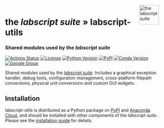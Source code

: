 <img src="https://raw.githubusercontent.com/labscript-suite/labscript-suite/master/art/labscript_32nx32n.svg" height="64" alt="the labscript suite" align="right">

# the _labscript suite_ » labscript-utils

### Shared modules used by the _labscript suite_

[![Actions Status](https://github.com/labscript-suite/labscript-utils/workflows/Build%20and%20Release/badge.svg)](https://github.com/labscript-suite/labscript-utils/actions)
[![License](https://img.shields.io/pypi/l/labscript-utils.svg)](https://github.com/labscript-suite/labscript-utils/raw/master/LICENSE.txt)
[![Python Version](https://img.shields.io/pypi/pyversions/labscript-utils.svg)](https://python.org)
[![PyPI](https://img.shields.io/pypi/v/labscript-utils.svg)](https://pypi.org/project/labscript-utils)
[![Conda Version](https://img.shields.io/conda/v/labscript-suite/labscript-utils)](https://anaconda.org/labscript-suite/labscript-utils)
[![Google Group](https://img.shields.io/badge/Google%20Group-labscriptsuite-blue.svg)](https://groups.google.com/forum/#!forum/labscriptsuite)
<!-- [![DOI](http://img.shields.io/badge/DOI-10.1063%2F1.4817213-0F79D0.svg)](https://doi.org/10.1063/1.4817213) -->


Shared modules used by the [*labscript suite*](https://github.com/labscript-suite/labscript-suite). Includes a graphical exception handler, debug tools, configuration management, cross-platform filepath conversions, physical unit conversions and custom GUI widgets.


## Installation

labscript-utils is distributed as a Python package on [PyPI](https://pypi.org/user/labscript-suite) and [Anaconda Cloud](https://anaconda.org/labscript-suite), and should be installed with other components of the _labscript suite_. Please see the [installation guide](https://docs.labscriptsuite.org/en/latest/installation) for details.
